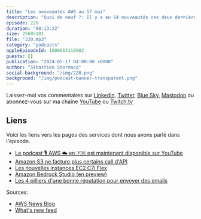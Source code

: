 ```yaml
---
title: "Les nouveautés AWS au 17 mai"
description: "Quoi de neuf ?: Il y a eu 64 nouveautés ces deux dernières semaines, j'en ai retenu trois qui me semblent importantes pour les builders, les développeurs/euses. Dans cet épisode je parle d'une nouvelle façon vraiment cool d'accèder à Amazon Bedrock, des instances EC2 Flex, d'un changement important de la facturation de Amazon S3 et d'un article de blog au sujet de l'envoi d'email en masse avec le service SES"
episode: 220
duration: "00:13:22"
size: 25685181
file: "220.mp3"
category: "podcasts"
appleEpisodeId: 1000663119982
guests: []
publication: "2024-05-17 04:00:00 +0000"
author: "Sébastien Stormacq"
social-background: "/img/220.png"
background: "/img/podcast-banner-transparent.png"
---
```


Laissez-moi vos commentaires sur [LinkedIn](https://www.linkedin.com/in/sebastienstormacq/), [Twitter](https://twitter.com/sebsto), [Blue Sky](https://bsky.app/profile/sebsto.bsky.social), [Mastodon](https://awscommunity.social/@sebsto) ou abonnez-vous sur ma chaîne [YouTube](https://www.youtube.com/sebsto) ou [Twitch.tv](https://www.twitch.tv/sebAWS)

## Liens

Voici les liens vers les pages des services dont nous avons parlé dans l'épisode.

- [Le podcast 🎙 AWS ☁️ en 🇫🇷 est maintenant disponible sur YouTube](https://www.youtube.com/watch?v=FoiENh1_kjU&list=PLZ_TUMnTqfu9lG7nh_3VHJ1iM2q9grWvd&pp=gAQBiAQB)
- [Amazon S3 ne facture plus certains call d'API](https://aws.amazon.com/about-aws/whats-new/2024/05/amazon-s3-no-charge-http-error-codes/)
- [Les nouvelles instances EC2 C7i Flex](https://aws.amazon.com/blogs/aws/new-compute-optimized-c7i-flex-amazon-ec2-flex-instances/)
- [Amazon Bedrock Studio (en preview)](https://aws.amazon.com/blogs/aws/build-generative-ai-applications-with-amazon-bedrock-studio-preview/)
- [Les 4 pilliers d'une bonne réputation pour envoyer des emails](https://aws.amazon.com/blogs/messaging-and-targeting/the-four-pillars-of-email-reputation/)

Sources: 

- [AWS News Blog](https://aws.amazon.com/blogs/aws/)
- [What's new feed](https://aws.amazon.com/about-aws/whats-new/2023/)
